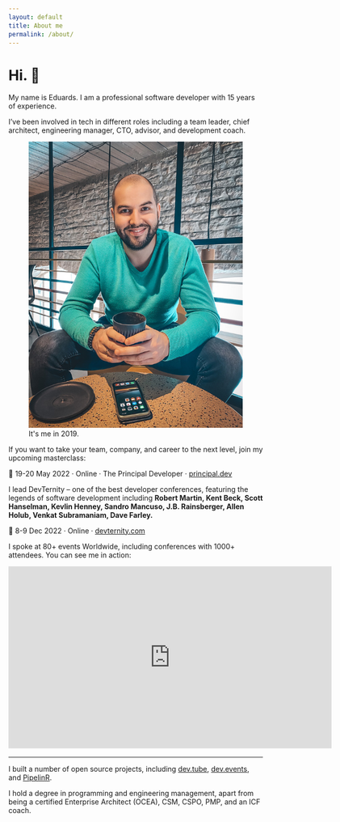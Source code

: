 ```yaml
---
layout: default
title: About me
permalink: /about/
---
```


# Hi. 👋

My name is Eduards. I am a professional software developer with 15 years of experience. 

I’ve been involved in tech in different roles including a team leader, chief architect, engineering manager, CTO, advisor, and development coach.

<figure>
<img src="/images/about.jpg">
<figcaption>It's me in 2019.</figcaption>
</figure>

If you want to take your team, company, and career to the next level, join my upcoming masterclass:

📅 19-20 May 2022 · Online · The Principal Developer · [principal.dev](https://principal.dev)

I lead DevTernity – one of the best developer conferences, featuring the legends of software development including **Robert Martin, Kent Beck, Scott Hanselman, Kevlin Henney, Sandro Mancuso, J.B. Rainsberger, Allen Holub, Venkat Subramaniam, Dave Farley.**

📅 8-9 Dec 2022 · Online · [devternity.com](https://devternity.com)

I spoke at 80+ events Worldwide, including conferences with 1000+ attendees. You can see me in action:

<div class="videoWrapper">
<iframe id="ytplayer" type="text/html" width="640" height="360"
  src="https://www.youtube.com/embed/AEtCEt44vlE?autoplay=0&origin=https://sizovs.net"
  frameborder="0"></iframe>
</div>

---

I built a number of open source projects, including [dev.tube](https://dev.tube), [dev.events](https://dev.events), and [PipelinR](https://github.com/sizovs/pipelinr).

I hold a degree in programming and engineering management, apart from being a certified Enterprise Architect (OCEA), CSM, CSPO, PMP, and an ICF coach.

